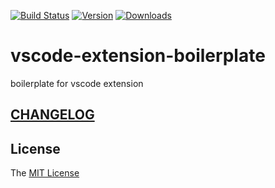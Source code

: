[![Build Status](https://travis-ci.org/axetroy/vscode-extension-boilerplate.svg?branch=master)](https://travis-ci.org/axetroy/vscode-extension-boilerplate)
[![Version](https://vsmarketplacebadge.apphb.com/version/axetroy.vscode-extension-boilerplate.svg)](https://marketplace.visualstudio.com/items?itemName=axetroy.vscode-extension-boilerplate)
[![Downloads](https://vsmarketplacebadge.apphb.com/downloads/axetroy.vscode-extension-boilerplate.svg)](https://marketplace.visualstudio.com/items?itemName=axetroy.vscode-extension-boilerplate)

# vscode-extension-boilerplate

boilerplate for vscode extension

## [CHANGELOG](https://github.com/axetroy/vscode-extension-boilerplate/blob/master/CHANGELOG.md)

## License

The [MIT License](https://github.com/axetroy/vscode-extension-boilerplate/blob/master/LICENSE)
